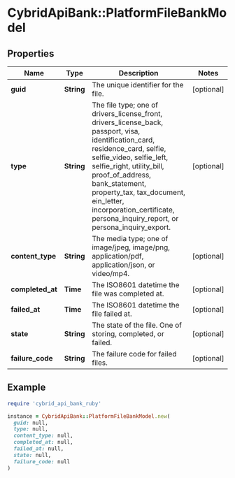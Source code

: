 # CybridApiBank::PlatformFileBankModel

## Properties

| Name | Type | Description | Notes |
| ---- | ---- | ----------- | ----- |
| **guid** | **String** | The unique identifier for the file. | [optional] |
| **type** | **String** | The file type; one of drivers_license_front, drivers_license_back, passport, visa, identification_card, residence_card, selfie, selfie_video, selfie_left, selfie_right, utility_bill, proof_of_address, bank_statement, property_tax, tax_document, ein_letter, incorporation_certificate, persona_inquiry_report, or persona_inquiry_export. | [optional] |
| **content_type** | **String** | The media type; one of image/jpeg, image/png, application/pdf, application/json, or video/mp4. | [optional] |
| **completed_at** | **Time** | The ISO8601 datetime the file was completed at. | [optional] |
| **failed_at** | **Time** | The ISO8601 datetime the file failed at. | [optional] |
| **state** | **String** | The state of the file. One of storing, completed, or failed. | [optional] |
| **failure_code** | **String** | The failure code for failed files. | [optional] |

## Example

```ruby
require 'cybrid_api_bank_ruby'

instance = CybridApiBank::PlatformFileBankModel.new(
  guid: null,
  type: null,
  content_type: null,
  completed_at: null,
  failed_at: null,
  state: null,
  failure_code: null
)
```

